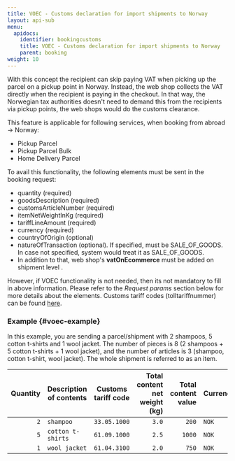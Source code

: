```yaml
---
title: VOEC - Customs declaration for import shipments to Norway
layout: api-sub
menu:
  apidocs:
    identifier: bookingcustoms
    title: VOEC - Customs declaration for import shipments to Norway
    parent: booking
weight: 10
---
```


With this concept the recipient can skip paying VAT when picking up the parcel on a pickup point in Norway. Instead, the web shop collects the VAT directly when the recipient is paying in the checkout.
In that way, the Norwegian tax authorities doesn't need to demand this from the recipients via pickup points, the web shops would do the customs clearance.

This feature is applicable for following services, when booking from abroad -> Norway:

  - Pickup Parcel
  - Pickup Parcel Bulk
  - Home Delivery Parcel

  To avail this functionality, the following elements must be sent in the booking request:

  - quantity (required)
  - goodsDescription (required)
  - customsArticleNumber (required)
  - itemNetWeightInKg (required)
  - tariffLineAmount (required)
  - currency (required)
  - countryOfOrigin (optional)
  - natureOfTransaction (optional). If specified, must be SALE_OF_GOODS. In case not specified, system would treat it as SALE_OF_GOODS.
  - In addition to that, web shop's **vatOnEcommerce** must be added on shipment level .

  However, if VOEC functionality is not needed, then its not mandatory to fill in above information.
  Please refer to the _Request params_ section below for more details about the elements. Customs tariff codes (tolltariffnummer) can be found [here](http://tolltariffen.toll.no/).

  ### Example {#voec-example}

  In this example, you are sending a parcel/shipment with 2 shampoos, 5 cotton t-shirts and 1 wool jacket. The number of pieces is 8 (2 shampoos + 5 cotton
  t-shirts + 1 wool jacket), and the number of articles is 3 (shampoo, cotton t-shirt, wool jacket). The whole shipment is referred to as an item.

  | Quantity | Description of contents | Customs tariff code | Total content net weight (kg) | Total content value | Currency | Country of origin |
  | -------: | ----------------------- | ------------------- | ----------------------------: | ------------------: | -------- | ----------------- |
  | `2` | `shampoo` | `33.05.1000` | `3.0` | `200` | `NOK` | `CH`|
  | `5` | `cotton t-shirts` | `61.09.1000` | `2.5` | `1000`| `NOK`| `PL` |
  | `1` | `wool jacket` | `61.04.3100` | `2.0` | `750` | `NOK`| `DE` |
